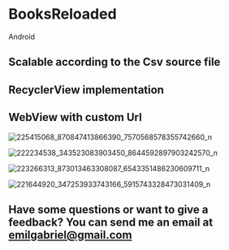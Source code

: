 # BooksReloaded
Android

## Scalable according to the Csv source file
## RecyclerView implementation
## WebView with custom Url

![225415068_870847413866390_7570568578355742660_n](https://user-images.githubusercontent.com/72876989/127191213-afb9e5db-28e7-4fae-98a5-47836f1e0791.png)

![222234538_343523083903450_8644592897903242570_n](https://user-images.githubusercontent.com/72876989/127191235-ef9a2f4e-3bff-4e45-b0db-0e9e382d71d4.png)

![223266313_873013463308087_6543351486230609711_n](https://user-images.githubusercontent.com/72876989/127191272-ac6ad960-4c9f-4023-8f7d-b87ab5a83ab9.png)

![221644920_347253933743166_5915743328473031409_n](https://user-images.githubusercontent.com/72876989/127191289-744fa15f-d479-4109-b788-7be6b7ce0935.png)

## Have some questions or want to give a feedback? You can send me an email at emilgabriel@gmail.com
